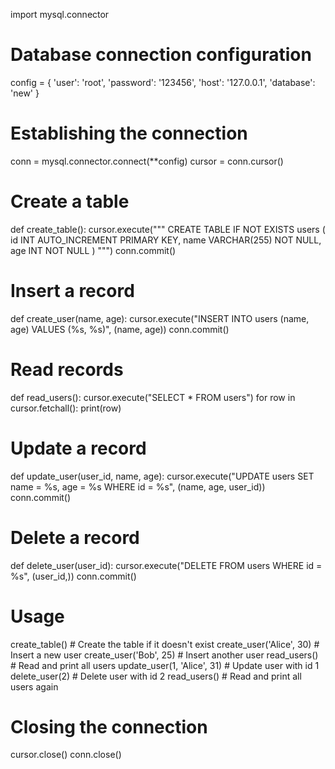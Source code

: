  import mysql.connector

# Database connection configuration
config = {
    'user': 'root',
    'password': '123456',
    'host': '127.0.0.1',
    'database': 'new'
}

# Establishing the connection
conn = mysql.connector.connect(**config)
cursor = conn.cursor()

# Create a table
def create_table():
    cursor.execute("""
    CREATE TABLE IF NOT EXISTS users (
        id INT AUTO_INCREMENT PRIMARY KEY,
        name VARCHAR(255) NOT NULL,
        age INT NOT NULL
    )
    """)
    conn.commit()

# Insert a record
def create_user(name, age):
    cursor.execute("INSERT INTO users (name, age) VALUES (%s, %s)", (name, age))
    conn.commit()

# Read records
def read_users():
    cursor.execute("SELECT * FROM users")
    for row in cursor.fetchall():
        print(row)

# Update a record
def update_user(user_id, name, age):
    cursor.execute("UPDATE users SET name = %s, age = %s WHERE id = %s", (name, age, user_id))
    conn.commit()

# Delete a record
def delete_user(user_id):
    cursor.execute("DELETE FROM users WHERE id = %s", (user_id,))
    conn.commit()

# Usage
create_table()          # Create the table if it doesn't exist
create_user('Alice', 30)  # Insert a new user
create_user('Bob', 25)    # Insert another user
read_users()            # Read and print all users
update_user(1, 'Alice', 31)  # Update user with id 1
delete_user(2)          # Delete user with id 2
read_users()            # Read and print all users again

# Closing the connection
cursor.close()
conn.close()
